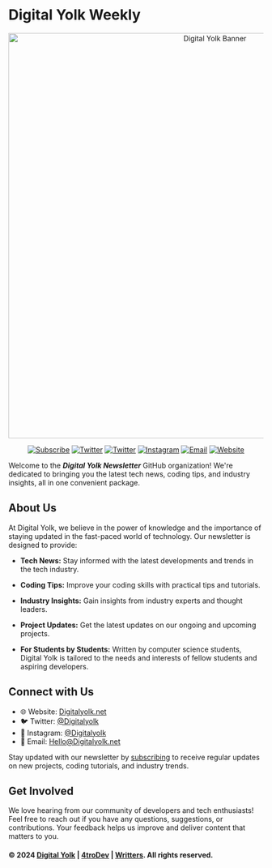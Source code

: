 # Digital Yolk Weekly

<p align="center">
  <img src="https://assets.digitalyolk.net/banner.jpg" alt="Digital Yolk Banner" width="800">
</p>


<p align="center">
 <a href="https://Digitalyolk.net/Subscribe"><img src="https://img.shields.io/badge/Newsletter-%23FFA500.svg?style=flat-square&logoColor=white" alt="Subscribe"></a>
 <a href="https://twitter.com/ReadDigitalYolk"><img src="https://img.shields.io/badge/Twitter-%231DA1F2.svg?
style=flat-square&logo=twitter&logoColor=white" alt="Twitter"></a>
<a href="https://tiktok.com/ReadDigitalYolk"><img src="https://img.shields.io/badge/TikTok-000000.svg?
style=flat-square&logo=Tiktok&logoColor=white" alt="Twitter"></a>
<a href="https://www.instagram.com/ReadDigitalYolk/"><img src="https://img.shields.io/badge/Instagram-%23E4405F.svg?style=flat-square&logo=instagram&logoColor=white" alt="Instagram"></a>
<a href="mailto:Hello@Digitalyolk.net"><img src="https://img.shields.io/badge/Email-%23D14836.svg?style=flat-square&logo=gmail&logoColor=white" alt="Email"></a>
<a href="https://Digitalyolk.net/"><img src="https://img.shields.io/badge/Website-%23333333.svg?style=flat-square&logo=web&logoColor=white" alt="Website"></a>
</p>


Welcome to the ***Digital Yolk Newsletter*** GitHub organization! We're dedicated to bringing you the latest tech news, coding tips, and industry insights, all in one convenient package.

## About Us

At Digital Yolk, we believe in the power of knowledge and the importance of staying updated in the fast-paced world of technology. Our newsletter is designed to provide:

- **Tech News:** Stay informed with the latest developments and trends in the tech industry.

- **Coding Tips:** Improve your coding skills with practical tips and tutorials.

- **Industry Insights:** Gain insights from industry experts and thought leaders.

- **Project Updates:** Get the latest updates on our ongoing and upcoming projects.

- **For Students by Students:**  Written by computer science students, Digital Yolk is tailored to the needs and interests of fellow students and aspiring developers.

## Connect with Us

- 🌐 Website: [Digitalyolk.net](https://Digitalyolk.net/)
- 🐦 Twitter: [@Digitalyolk](https://twitter.com/ReadDigitalYolk)
- 📸 Instagram: [@Digitalyolk](https://www.instagram.com/ReadDigitalYolk/)
- 📧 Email: [Hello@Digitalyolk.net](mailto:Hello@Digitalyolk.net)

Stay updated with our newsletter by [subscribing](https://Digitalyolk.net/Subscribe) to receive regular updates on new projects, coding tutorials, and industry trends.

## Get Involved

We love hearing from our community of developers and tech enthusiasts! Feel free to reach out if you have any questions, suggestions, or contributions. Your feedback helps us improve and deliver content that matters to you.

#### &copy; 2024 [Digital Yolk](https://Digitalyolk.net/) | [4troDev](https://4troDev.com/links) | [Writters](https://Digitalyolk.net/Writters). All rights reserved.
